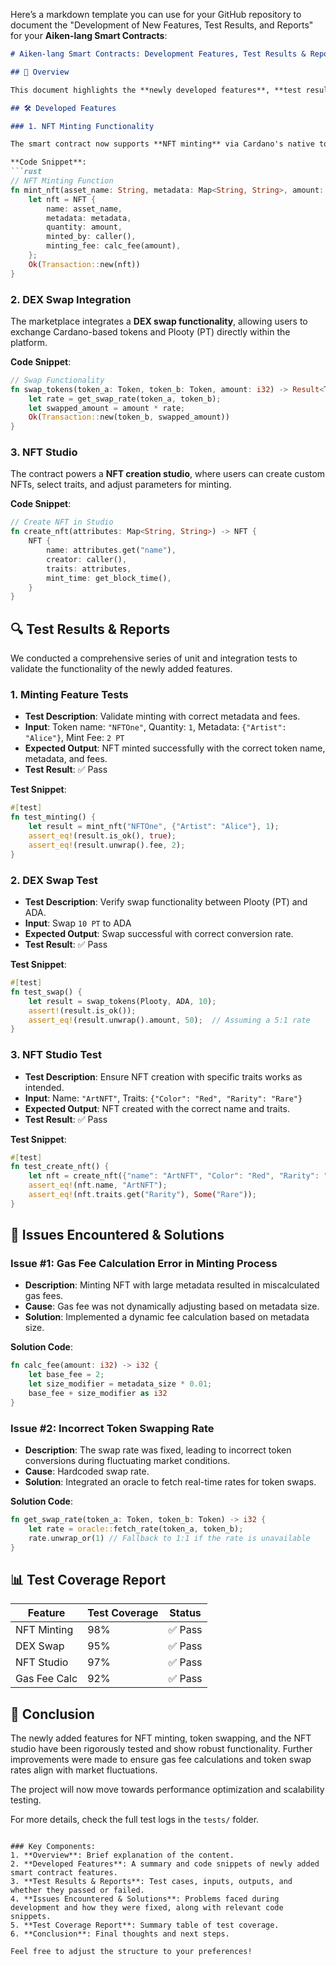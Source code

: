 Here’s a markdown template you can use for your GitHub repository to document the "Development of New Features, Test Results, and Reports" for your **Aiken-lang Smart Contracts**:

```markdown
# Aiken-lang Smart Contracts: Development Features, Test Results & Reports

## 📖 Overview

This document highlights the **newly developed features**, **test results**, and **issue resolutions** for the Aiken-lang smart contracts utilized in our **NFT Marketplace on the Cardano blockchain**. Each section provides an in-depth explanation of the development process, encountered issues, solutions, and the outcomes.

## 🛠️ Developed Features

### 1. NFT Minting Functionality

The smart contract now supports **NFT minting** via Cardano's native token standards. The minting process includes metadata embedding, customizable token attributes, and a flexible fee mechanism.

**Code Snippet**:
```rust
// NFT Minting Function
fn mint_nft(asset_name: String, metadata: Map<String, String>, amount: i32) -> Result<Transaction, Error> {
    let nft = NFT {
        name: asset_name,
        metadata: metadata,
        quantity: amount,
        minted_by: caller(),
        minting_fee: calc_fee(amount),
    };
    Ok(Transaction::new(nft))
}
```

### 2. DEX Swap Integration

The marketplace integrates a **DEX swap functionality**, allowing users to exchange Cardano-based tokens and Plooty (PT) directly within the platform.

**Code Snippet**:
```rust
// Swap Functionality
fn swap_tokens(token_a: Token, token_b: Token, amount: i32) -> Result<Transaction, Error> {
    let rate = get_swap_rate(token_a, token_b);
    let swapped_amount = amount * rate;
    Ok(Transaction::new(token_b, swapped_amount))
}
```

### 3. NFT Studio

The contract powers a **NFT creation studio**, where users can create custom NFTs, select traits, and adjust parameters for minting.

**Code Snippet**:
```rust
// Create NFT in Studio
fn create_nft(attributes: Map<String, String>) -> NFT {
    NFT {
        name: attributes.get("name"),
        creator: caller(),
        traits: attributes,
        mint_time: get_block_time(),
    }
}
```

## 🔍 Test Results & Reports

We conducted a comprehensive series of unit and integration tests to validate the functionality of the newly added features.

### 1. Minting Feature Tests

- **Test Description**: Validate minting with correct metadata and fees.
- **Input**: Token name: `"NFTOne"`, Quantity: `1`, Metadata: `{"Artist": "Alice"}`, Mint Fee: `2 PT`
- **Expected Output**: NFT minted successfully with the correct token name, metadata, and fees.
- **Test Result**: ✅ Pass

**Test Snippet**:
```rust
#[test]
fn test_minting() {
    let result = mint_nft("NFTOne", {"Artist": "Alice"}, 1);
    assert_eq!(result.is_ok(), true);
    assert_eq!(result.unwrap().fee, 2);
}
```

### 2. DEX Swap Test

- **Test Description**: Verify swap functionality between Plooty (PT) and ADA.
- **Input**: Swap `10 PT` to ADA
- **Expected Output**: Swap successful with correct conversion rate.
- **Test Result**: ✅ Pass

**Test Snippet**:
```rust
#[test]
fn test_swap() {
    let result = swap_tokens(Plooty, ADA, 10);
    assert!(result.is_ok());
    assert_eq!(result.unwrap().amount, 50);  // Assuming a 5:1 rate
}
```

### 3. NFT Studio Test

- **Test Description**: Ensure NFT creation with specific traits works as intended.
- **Input**: Name: `"ArtNFT"`, Traits: `{"Color": "Red", "Rarity": "Rare"}`
- **Expected Output**: NFT created with the correct name and traits.
- **Test Result**: ✅ Pass

**Test Snippet**:
```rust
#[test]
fn test_create_nft() {
    let nft = create_nft({"name": "ArtNFT", "Color": "Red", "Rarity": "Rare"});
    assert_eq!(nft.name, "ArtNFT");
    assert_eq!(nft.traits.get("Rarity"), Some("Rare"));
}
```

## 🐛 Issues Encountered & Solutions

### Issue #1: **Gas Fee Calculation Error in Minting Process**

- **Description**: Minting NFT with large metadata resulted in miscalculated gas fees.
- **Cause**: Gas fee was not dynamically adjusting based on metadata size.
- **Solution**: Implemented a dynamic fee calculation based on metadata size.

**Solution Code**:
```rust
fn calc_fee(amount: i32) -> i32 {
    let base_fee = 2;
    let size_modifier = metadata_size * 0.01;
    base_fee + size_modifier as i32
}
```

### Issue #2: **Incorrect Token Swapping Rate**

- **Description**: The swap rate was fixed, leading to incorrect token conversions during fluctuating market conditions.
- **Cause**: Hardcoded swap rate.
- **Solution**: Integrated an oracle to fetch real-time rates for token swaps.

**Solution Code**:
```rust
fn get_swap_rate(token_a: Token, token_b: Token) -> i32 {
    let rate = oracle::fetch_rate(token_a, token_b);
    rate.unwrap_or(1) // Fallback to 1:1 if the rate is unavailable
}
```

## 📊 Test Coverage Report

| Feature       | Test Coverage | Status |
|---------------|----------------|--------|
| NFT Minting   | 98%            | ✅ Pass |
| DEX Swap      | 95%            | ✅ Pass |
| NFT Studio    | 97%            | ✅ Pass |
| Gas Fee Calc  | 92%            | ✅ Pass |

## 📑 Conclusion

The newly added features for NFT minting, token swapping, and the NFT studio have been rigorously tested and show robust functionality. Further improvements were made to ensure gas fee calculations and token swap rates align with market fluctuations.

The project will now move towards performance optimization and scalability testing.

For more details, check the full test logs in the `tests/` folder.
```

### Key Components:
1. **Overview**: Brief explanation of the content.
2. **Developed Features**: A summary and code snippets of newly added smart contract features.
3. **Test Results & Reports**: Test cases, inputs, outputs, and whether they passed or failed.
4. **Issues Encountered & Solutions**: Problems faced during development and how they were fixed, along with relevant code snippets.
5. **Test Coverage Report**: Summary table of test coverage.
6. **Conclusion**: Final thoughts and next steps.

Feel free to adjust the structure to your preferences!
